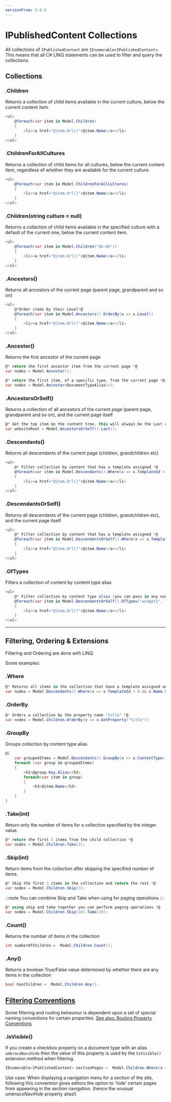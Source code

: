 ```yaml
---
versionFrom: 9.0.0
---
```


# IPublishedContent Collections

All collections of `IPublishedContent` are `IEnumerable<IPublishedContent>`.
This means that all C# LINQ statements can be used to filter and query the collections.

## Collections

### .Children

Returns a collection of child items available in the current culture, below the current content item.

```csharp
<ul>
    @foreach(var item in Model.Children)
    {
        <li><a href="@item.Url()">@item.Name</a></li>
    }
</ul>
```

### .ChildrenForAllCultures

Returns a collection of child items for all cultures, below the current content item, regardless of whether they are available for the current culture.

```csharp
<ul>
    @foreach(var item in Model.ChildrenForAllCultures)
    {
        <li><a href="@item.Url()">@item.Name</a></li>
    }
</ul>
```

### .Children(string culture = null)

Returns a collection of child items available in the specified culture with a default of the current one, below the current content item.

```csharp
<ul>
    @foreach(var item in Model.Children("dk-dk"))
    {
        <li><a href="@item.Url()">@item.Name</a></li>
    }
</ul>
```

### .Ancestors()

Returns all ancestors of the current page (parent page, grandparent and so on)

```csharp
<ul>
    @*Order items by their Level*@
    @foreach(var item in Model.Ancestors().OrderBy(x => x.Level))
    {
        <li><a href="@item.Url()">@item.Name</a></li>
    }
</ul>
```

### .Ancestor()

Returns the first ancestor of the current page

```csharp
@* return the first ancestor item from the current page *@
var nodes = Model.Ancestor();

@* return the first item, of a specific type, from the current page *@
var nodes = Model.Ancestor<DocumentTypeAlias>();
```

### .AncestorsOrSelf()

Returns a collection of all ancestors of the current page (parent page, grandparent and so on), and the current page itself

```csharp
@* Get the top item in the content tree, this will always be the Last ancestor found *@
var websiteRoot = Model.AncestorsOrSelf().Last();
```

### .Descendants()

Returns all descendants of the current page (children, grandchildren etc)

```csharp
<ul>
    @* Filter collection by content that has a template assigned *@
    @foreach(var item in Model.Descendants().Where(x => x.TemplateId > 0))
    {
        <li><a href="@item.Url()">@item.Name</a></li>
    }
</ul>
```

### .DescendantsOrSelf()

Returns all descendants of the current page (children, grandchildren etc), and the current page itself

```csharp
<ul>
    @* Filter collection by content that has a template assigned *@
    @foreach(var item in Model.DescendantsOrSelf().Where(x => x.TemplateId > 0))
    {
        <li><a href="@item.Url()">@item.Name</a></li>
    }
</ul>
```

### .OfTypes

Filters a collection of content by content type alias

```csharp
<ul>
    @* Filter collection by content type alias (you can pass in any number of aliases) *@
    @foreach(var item in Model.DescendantsOrSelf().OfTypes("widget1", "widget2"))
    {
        <li><a href="@item.Url()">@item.Name</a></li>
    }
</ul>
```

-----

## Filtering, Ordering & Extensions

Filtering and Ordering are done with LINQ.

Some examples:

### .Where

```csharp
@* Returns all items in the collection that have a template assigned and have a name starting with 'S' *@
var nodes = Model.Descendants().Where(x => x.TemplateId > 0 && x.Name.StartsWith("S"))
```

### .OrderBy

```csharp
@* Orders a collection by the property name "title" *@
var nodes = Model.Children.OrderBy(x => x.GetProperty("title"))
```

### .GroupBy

Groups collection by content type alias

```csharp
@{
    var groupedItems = Model.Descendants().GroupBy(x => x.ContentType);
    foreach (var group in groupedItems)
    {
        <h2>@group.Key.Alias</h2>
        foreach(var item in group)
        {
            <h3>@item.Name</h3>
        }
    }
}
```

### .Take(int)

Return only the number of items for a collection specified by the integer value.

```csharp
@* return the first 3 items from the child collection *@
var nodes = Model.Children.Take(3);
```

### .Skip(int)

Return items from the collection after skipping the specified number of items.

```csharp
@* Skip the first 3 items in the collection and return the rest *@
var nodes = Model.Children.Skip(3);
```

:::note
You can combine Skip and Take when using for paging operations
:::

```csharp
@* using skip and take together you can perform paging operations *@
var nodes = Model.Children.Skip(10).Take(10);
```

### .Count()

Returns the number of items in the collection

```csharp
int numberOfChildren =  Model.Children.Count();
```

### .Any()

Returns a boolean True/False value determined by whether there are any items in the collection

```csharp
bool hasChildren =  Model.Children.Any();
```

## [Filtering Conventions](#filtering-conventions)

Some filtering and routing behaviour is dependent upon a set of special naming conventions for certain properties. [See also: Routing Property Conventions](../../../Routing/routing-properties.md)

### .IsVisible()

If you create a checkbox property on a document type with an alias `umbracoNaviHide` then the value of this property is used by the `IsVisible()` extension method when filtering.

```csharp
IEnumerable<IPublishedContent> sectionPages =  Model.Children.Where(x => x.IsVisible());
```

Use case: When displaying a navigation menu for a section of the site, following this convention gives editors the option to 'hide' certain pages from appearing in the section navigation. (hence the unusual *umbracoNaviHide* property alias!)
